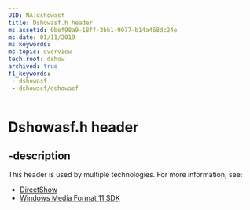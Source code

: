 ```yaml
---
UID: NA:dshowasf
title: Dshowasf.h header
ms.assetid: 0bef98a9-18ff-3bb1-9977-b14a468dc24e
ms.date: 01/11/2019
ms.keywords: 
ms.topic: overview
tech.root: dshow
archived: true
f1_keywords:
 - dshowasf
 - dshowasf/dshowasf
---
```


# Dshowasf.h header


## -description

This header is used by multiple technologies. For more information, see:

- [DirectShow](../_dshow/index.md)
- [Windows Media Format 11 SDK](/windows/win32/wmformat/windows-media-format-11-sdk)

